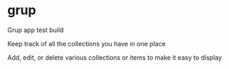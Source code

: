 # grup
Grup app test build

Keep track of all the collections you have in one place

Add, edit, or delete various collections or items to make it easy to display
